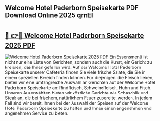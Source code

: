 ## Welcome Hotel Paderborn Speisekarte PDF Download Online 2025 qrnEl

# <h2><a href="http://gc8nimk.nevu.top/?p=Welcome+Hotel+Paderborn+Speisekarte">🔗 👉🔴 Welcome Hotel Paderborn Speisekarte 2025 PDF</a></h2>

[![Welcome Hotel Paderborn Speisekarte 2025 PDF](https://i.imgur.com/dBaPXMq.png)](http://gc8nimk.nevu.top/?p=Welcome+Hotel+Paderborn+Speisekarte)
Ein Essensmenü ist nicht nur eine Liste von Gerichten, sondern auch die Kunst, ein Gericht zu kreieren, das Ihnen gefallen wird. Auf der Welcome Hotel Paderborn Speisekarte unserer Cafeteria finden Sie viele frische Salate, die Sie in einem speziellen Bereich finden können. Für diejenigen, die Fleisch lieben, bieten wir eine umfangreiche Auswahl an Gerichten auf der Welcome Hotel Paderborn Speisekarte an: Rindfleisch, Schweinefleisch, Huhn und Fisch. Unseren Auserwählten bieten wir köstliche Gerichte wie Schaschlik und Steak an, die bei frischem, natürlichem Feuer zubereitet werden. In jedem Fall sind wir bereit, Ihnen bei der Auswahl der Speisen auf der Welcome Hotel Paderborn Speisekarte zu helfen und Ihnen einen angenehmen und angenehmen Service zu bieten.
